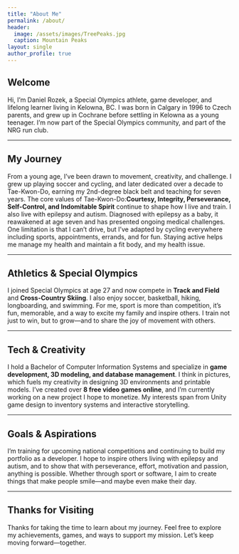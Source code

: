 ```yaml
---
title: "About Me"
permalink: /about/
header:
  image: /assets/images/TreePeaks.jpg
  caption: Mountain Peaks
layout: single
author_profile: true
---
```

## Welcome
Hi, I’m Daniel Rozek, a Special Olympics athlete, game developer, and lifelong learner living in Kelowna, BC. I was born in Calgary in 1996 to Czech parents, and grew up in Cochrane before settling in Kelowna as a young teenager. I’m now part of the Special Olympics community, and part of the NRG run club.

---
## My Journey
From a young age, I’ve been drawn to movement, creativity, and challenge. I grew up playing soccer and cycling, and later dedicated over a decade to Tae-Kwon-Do, earning my 2nd-degree black belt and teaching for seven years. The core values of Tae-Kwon-Do:**Courtesy, Integrity, Perseverance, Self-Control, and Indomitable Spirit** continue to shape how I live and train.
I also live with epilepsy and autism. Diagnosed with epilepsy as a baby, it reawakened at age seven and has presented ongoing medical challenges. One limitation is that I can’t drive, but I’ve adapted by cycling everywhere including sports, appointments, errands, and for fun. Staying active helps me manage my health and maintain a fit body, and my health issue.

---
## Athletics & Special Olympics
I joined Special Olympics at age 27 and now compete in **Track and Field** and **Cross-Country Skiing**. I also enjoy soccer, basketball, hiking, longboarding, and swimming. For me, sport is more than competition, it’s fun, memorable, and a way to excite my family and inspire others. I train not just to win, but to grow—and to share the joy of movement with others.

---
## Tech & Creativity
I hold a Bachelor of Computer Information Systems and specialize in **game development, 3D modeling, and database management**. I think in pictures, which fuels my creativity in designing 3D environments and printable models.
I’ve created over **8 free video games online**, and I’m currently working on a new project I hope to monetize. My interests span from Unity game design to inventory systems and interactive storytelling.

---
## Goals & Aspirations
I’m training for upcoming national competitions and continuing to build my portfolio as a developer. I hope to inspire others living with epilepsy and autism, and to show that with perseverance, effort, motivation and passion, anything is possible.
Whether through sport or software, I aim to create things that make people smile—and maybe even make their day.

---
## Thanks for Visiting
Thanks for taking the time to learn about my journey. Feel free to explore my achievements, games, and ways to support my mission. Let’s keep moving forward—together.

